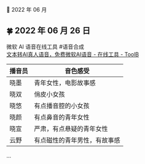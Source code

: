 🍉 2022 年 06 月


## 🍀 2022 年 06 月 26 日

  
 微软 AI 语音在线工具 #语音合成  
 [文本转AI真人语音，免费微软AI语音 - 在线工具 - ToolB](https://toolb.cn/textspeech )  
  
 | 播音员 | 音色感受 |
  | --- | --- |
  | 晓墨 | 青年女性，电影故事感 |
  | 晓双 | 俏皮小女孩 |
  | 晓悠 | 有点播音腔的小女孩 |
  | 晓颜 | 有点鼻音的青年女性 |
  | 晓宣 | 严肃，有点悬疑的青年女性 |
  | 云野 | 有点磁性的青年男性，有故事感 |
  
  
  

  ...  
